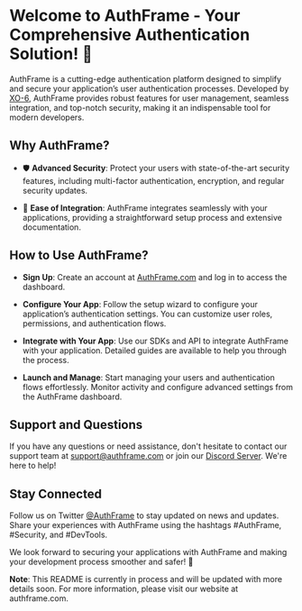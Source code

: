 # Welcome to AuthFrame - Your Comprehensive Authentication Solution! 🔐
AuthFrame is a cutting-edge authentication platform designed to simplify and secure your application’s user authentication processes. Developed by [XO-6](https://xo-6.studio), AuthFrame provides robust features for user management, seamless integration, and top-notch security, making it an indispensable tool for modern developers.

## Why AuthFrame?
- 🛡️ **Advanced Security**: Protect your users with state-of-the-art security features, including multi-factor authentication, encryption, and regular security updates.

- 🚀 **Ease of Integration**: AuthFrame integrates seamlessly with your applications, providing a straightforward setup process and extensive documentation.

## How to Use AuthFrame?
- **Sign Up**: Create an account at [AuthFrame.com](https://AuthFrame.com/) and log in to access the dashboard.

- **Configure Your App**: Follow the setup wizard to configure your application’s authentication settings. You can customize user roles, permissions, and authentication flows.

- **Integrate with Your App**: Use our SDKs and API to integrate AuthFrame with your application. Detailed guides are available to help you through the process.

- **Launch and Manage**: Start managing your users and authentication flows effortlessly. Monitor activity and configure advanced settings from the AuthFrame dashboard.

## Support and Questions
If you have any questions or need assistance, don't hesitate to contact our support team at support@authframe.com or join our [Discord Server](https://discord.gg/docker). We're here to help!

## Stay Connected
Follow us on Twitter [@AuthFrame](https://x.com/AuthFrame) to stay updated on news and updates. Share your experiences with AuthFrame using the hashtags #AuthFrame, #Security, and #DevTools.

We look forward to securing your applications with AuthFrame and making your development process smoother and safer! 🚀

**Note**: This README is currently in process and will be updated with more details soon. For more information, please visit our website at authframe.com.
